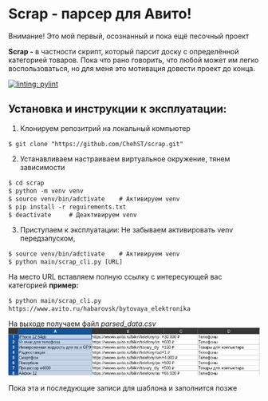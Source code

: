 # Scrap - парсер для Авито!

Внимание! Это мой первый, осознанный и пока ещё песочный проект


**Scrap -** в частности скрипт, который парсит доску с определённой категорией  товаров. Пока что рано говорить, что любой может им легко  воспользоваться, но для меня это мотивация довести проект до конца.

[![linting: pylint](https://img.shields.io/badge/linting-pylint-yellowgreen)](https://github.com/PyCQA/pylint)
## Установка и инструкции к эксплуатации:

1) Клонируем репозитрий на локальный компьютер
```console
$ git clone "https://github.com/ChehST/scrap.git"
```

2) Устанавливаем настраиваем виртуальное окружение, тянем зависимости
```console
$ cd scrap
$ python -m venv venv
$ source venv/bin/adctivate    # Активируем venv
$ pip install -r reguirements.txt
$ deactivate     # Деактивируем venv
```

3) Приступаем к эксплуатации:
   Не забываем активировать venv передзапуском,
```console
$ source venv/bin/adctivate    # Активируем venv
$ python main/scrap_cli.py [URL]
```
На место URL вставляем полную ссылку с интересующей вас категорией
**пример:**
```console
$ python main/scrap_cli.py https://www.avito.ru/habarovsk/bytovaya_elektronika
```

На выходе получаем файл *parsed_data.csv*
![Data csv file](https://github.com/ChehST/scrap/blob/develop/docs/images/data_csv.png)


Пока эта и последующие записи для шаблона и заполнится позже
